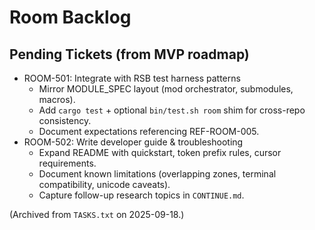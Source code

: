 # Room Backlog

## Pending Tickets (from MVP roadmap)

- ROOM-501: Integrate with RSB test harness patterns
  - Mirror MODULE_SPEC layout (mod orchestrator, submodules, macros).
  - Add `cargo test` + optional `bin/test.sh room` shim for cross-repo consistency.
  - Document expectations referencing REF-ROOM-005.
- ROOM-502: Write developer guide & troubleshooting
  - Expand README with quickstart, token prefix rules, cursor requirements.
  - Document known limitations (overlapping zones, terminal compatibility, unicode caveats).
  - Capture follow-up research topics in `CONTINUE.md`.

(Archived from `TASKS.txt` on 2025-09-18.)
